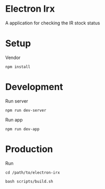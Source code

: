 # Electron Irx

A application for checking the IR stock status

# Setup

Vendor

    npm install

# Development

Run server

    npm run dev-server

Run app

    npm run dev-app

# Production

Run

    cd /path/to/electron-irx

    bash scripts/build.sh
